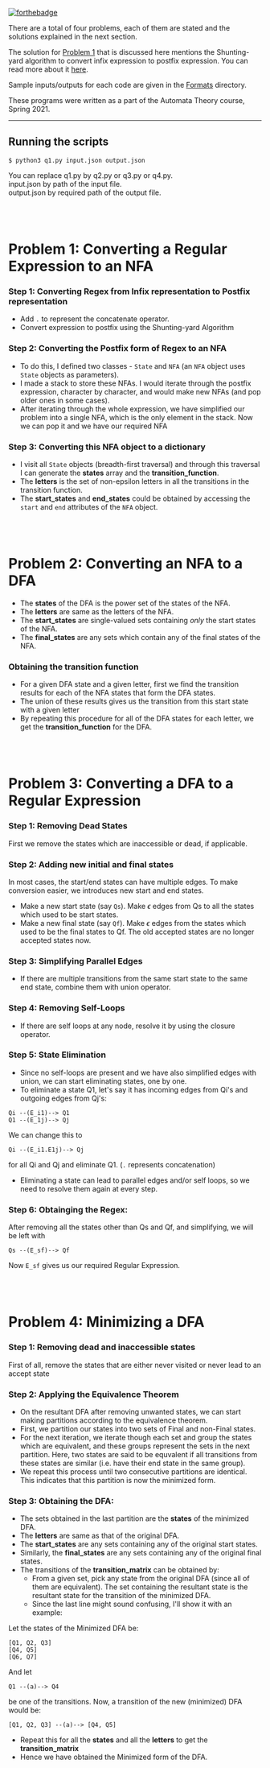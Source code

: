 [![forthebadge](https://forthebadge.com/images/badges/you-didnt-ask-for-this.svg)](https://forthebadge.com)

There are a total of four problems, each of them are stated and the solutions explained in the next section.

The solution for [Problem 1](#problem-1-converting-a-regular-expression-to-an-nfa) that is discussed here mentions the Shunting-yard algorithm to convert infix expression to postfix expression. You can read more about it [here](https://en.wikipedia.org/wiki/Shunting-yard_algorithm).

Sample inputs/outputs for each code are given in the [Formats](https://github.com/codelixir/automata-theory/tree/main/Formats) directory.

These programs were written as a part of the Automata Theory course, Spring 2021.

---

## Running the scripts

```
$ python3 q1.py input.json output.json
```
You can replace q1.py by q2.py or q3.py or q4.py. <br>
input.json by path of the input file. <br>
output.json by required path of the output file. <br>

<br>
<br>

# Problem 1: Converting a Regular Expression to an NFA

### Step 1: Converting Regex from Infix representation to Postfix representation
- Add `.` to represent the concatenate operator.
- Convert expression to postfix using the Shunting-yard Algorithm
  
### Step 2: Converting the Postfix form of Regex to an NFA

- To do this, I defined two classes - `State` and `NFA` (an `NFA` object uses `State` objects as parameters). 
- I made a stack to store these NFAs. I would iterate through the postfix expression, character by character, and would make new NFAs (and pop older ones in some cases).
- After iterating through the whole expression, we have simplified our problem into a single NFA, which is the only element in the stack. Now we can pop it and we have our required NFA

### Step 3: Converting this NFA object to a dictionary

- I visit all `State` objects (breadth-first traversal) and through this traversal I can generate the **states** array and the **transition_function**.
- The **letters** is the set of non-epsilon letters in all the transitions in the transition function.
- The **start_states** and **end_states** could be obtained by accessing the `start` and `end` attributes of the `NFA` object.

<br><br>

# Problem 2: Converting an NFA to a DFA

- The **states** of the DFA is the power set of the states of the NFA.
- The **letters** are same as the letters of the NFA.
- The **start_states** are single-valued sets containing _only_ the start states of the NFA.
- The **final_states** are any sets which contain any of the final states of the NFA.
  
### Obtaining the transition function
- For a given DFA state and a given letter, first we find the transition results for each of the NFA states that form the DFA states.
- The union of these results gives us the transition from this start state with a given letter
- By repeating this procedure for all of the DFA states for each letter, we get the **transition_function** for the DFA.

<br><br>

# Problem 3: Converting a DFA to a Regular Expression

### Step 1: Removing Dead States
First we remove the states which are inaccessible or dead, if applicable.

### Step 2: Adding new initial and final states
In most cases, the start/end states can have multiple edges. To make conversion easier, we introduces new start and end states.
- Make a new start state (say `Qs`). Make $\epsilon$ edges from Qs to all the states which used to be start states.
- Make a new final state (say `Qf`). Make $\epsilon$ edges from the states which used to be the final states to Qf. The old accepted states are no longer accepted states now.

### Step 3: Simplifying Parallel Edges
- If there are multiple transitions from the same start state to the same end state, combine them with union operator.

### Step 4: Removing Self-Loops
- If there are self loops at any node, resolve it by using the closure operator.

### Step 5: State Elimination
- Since no self-loops are present and we have also simplified edges with union, we can start eliminating states, one by one.
- To eliminate a state Q1, let's say it has incoming edges from Qi's and outgoing edges from Qj's:
```
Qi --(E_i1)--> Q1
Q1 --(E_1j)--> Qj
```
We can change this to
```
Qi --(E_i1.E1j)--> Qj
```
for all Qi and Qj and eliminate Q1.
(`.` represents concatenation)
- Eliminating a state can lead to parallel edges and/or self loops, so we need to resolve them again at every step.

### Step 6: Obtainging the Regex:

After removing all the states other than Qs and Qf, and simplifying, we will be left with
```
Qs --(E_sf)--> Qf
```
Now `E_sf` gives us our required Regular Expression.

<br><br>

# Problem 4: Minimizing a DFA

### Step 1: Removing dead and inaccessible states
First of all, remove the states that are either never visited or never lead to an accept state

### Step 2: Applying the Equivalence Theorem
- On the resultant DFA after removing unwanted states, we can start making partitions according to the equivalence theorem.
- First, we partition our states into two sets of Final and non-Final states. 
- For the next iteration, we iterate though each set and group the states which are equivalent, and these groups represent the sets in the next partition. Here, two states are said to be equvalent if all transitions from these states are similar (i.e. have their end state in the same group).
- We repeat this process until two consecutive partitions are identical. This indicates that this partition is now the minimized form.

### Step 3: Obtaining the DFA:
- The sets obtained in the last partition are the **states** of the minimized DFA.
- The **letters** are same as that of the original DFA.
- The **start_states** are any sets containing any of the original start states.
- Similarly, the **final_states** are any sets containing any of the original final states.
- The transitions of the **transition_matrix** can be obtained by:
  - From a given set, pick any state from the original DFA (since all of them are equivalent). The set containing the resultant state is the resultant state for the transition of the minimized DFA.
  - Since the last line might sound confusing, I'll show it with an example:

Let the states of the Minimized DFA be:
```
[Q1, Q2, Q3]
[Q4, Q5]
[Q6, Q7]
```
And let 
```
Q1 --(a)--> Q4
```
be one of the transitions. Now, a transition of the new (minimized) DFA would be:
```
[Q1, Q2, Q3] --(a)--> [Q4, Q5]
```
- Repeat this for all the **states** and all the **letters** to get the **transition_matrix**
- Hence we have obtained the Minimized form of the DFA.
